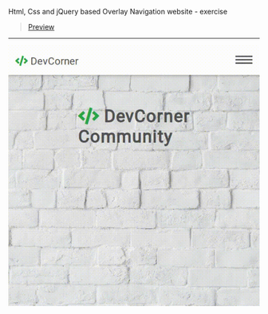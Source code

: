 Html, Css and jQuery based Overlay Navigation website - exercise
> [Preview](https://r4nd3l.github.io/OverlayNavigation/)
---

![OverlayNavigation](https://github.com/r4nd3l/OverlayNavigation/blob/master/img/sample.gif)
